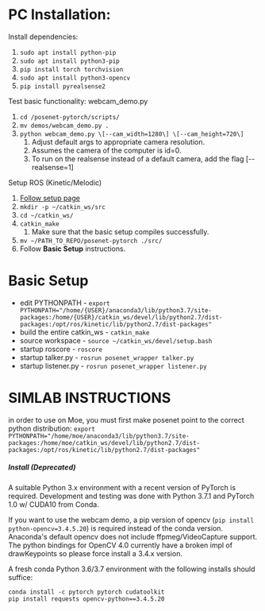 # PC Installation:
Install dependencies:
1. `sudo apt install python-pip`
2. `sudo apt install python3-pip`
3. `pip install torch torchvision`
4. `sudo apt install python3-opencv`
5. `pip install pyrealsense2`

Test basic functionality: webcam_demo.py

1. `cd /posenet-pytorch/scripts/`
2. `mv demos/webcam_demo.py .`
3. `python webcam_demo.py \[--cam_width=1280\] \[--cam_height=720\]` 
   1.  Adjust default args to appropriate camera resolution.
   2.  Assumes the camera of the computer is id=0.
   3.  To run on the realsense instead of a default camera, add the flag \[--realsense=1\]

Setup ROS (Kinetic/Melodic)
1. [Follow setup page](http://wiki.ros.org/melodic/Installation/Ubuntu)
2. `mkdir -p ~/catkin_ws/src`
3. `cd ~/catkin_ws/`
4. `catkin_make`
   1. Make sure that the basic setup compiles successfully.
5. `mv ~/PATH_TO_REPO/posenet-pytorch ./src/`
6. Follow **Basic Setup** instructions.

# Basic Setup
* edit PYTHONPATH - `export PYTHONPATH="/home/{USER}/anaconda3/lib/python3.7/site-packages:/home/{USER}/catkin_ws/devel/lib/python2.7/dist-packages:/opt/ros/kinetic/lib/python2.7/dist-packages"`
* build the entire catkin_ws - `catkin_make`
* source workspace - `source ~/catkin_ws/devel/setup.bash`
* startup roscore - `roscore`
* startup talker.py - `rosrun posenet_wrapper talker.py`
* startup listener.py - `rosrun posenet_wrapper listener.py`

# SIMLAB INSTRUCTIONS
in order to use on Moe, you must first make posenet point to the correct python distribution:
`export PYTHONPATH="/home/moe/anaconda3/lib/python3.7/site-packages:/home/moe/catkin_ws/devel/lib/python2.7/dist-packages:/opt/ros/kinetic/lib/python2.7/dist-packages"`

##### Install (Deprecated)

A suitable Python 3.x environment with a recent version of PyTorch is required. Development and testing was done with Python 3.7.1 and PyTorch 1.0 w/ CUDA10 from Conda.

If you want to use the webcam demo, a pip version of opencv (`pip install python-opencv=3.4.5.20`) is required instead of the conda version. Anaconda's default opencv does not include ffpmeg/VideoCapture support. The python bindings for OpenCV 4.0 currently have a broken impl of drawKeypoints so please force install a 3.4.x version.

A fresh conda Python 3.6/3.7 environment with the following installs should suffice:
```
conda install -c pytorch pytorch cudatoolkit
pip install requests opencv-python==3.4.5.20
```
